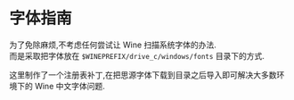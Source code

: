 # 字体指南

为了免除麻烦,不考虑任何尝试让 Wine 扫描系统字体的办法.  
而是采取把字体放在 `$WINEPREFIX/drive_c/windows/fonts` 目录下的方式.

这里制作了一个注册表补丁,在把思源字体下载到目录之后导入即可解决大多数环境下的 Wine 中文字体问题.
